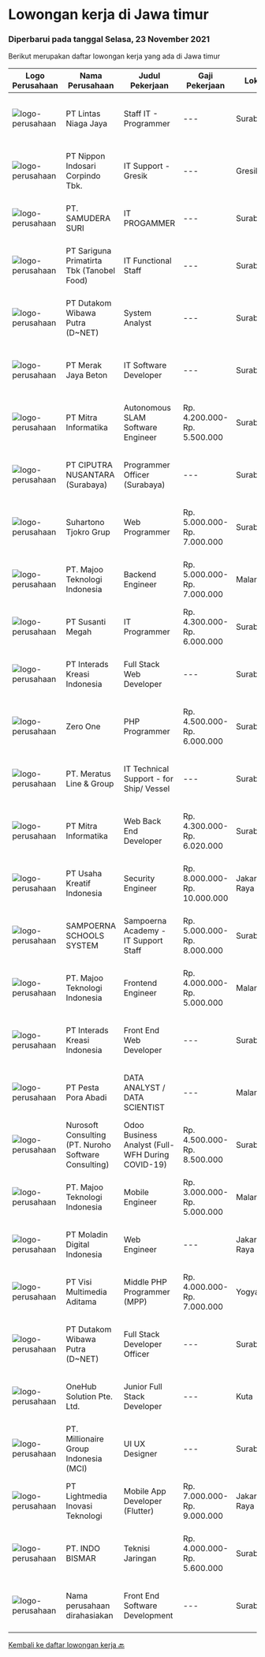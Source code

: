 
  # Lowongan kerja di Jawa timur

  ### Diperbarui pada tanggal Selasa, 23 November 2021

  Berikut merupakan daftar lowongan kerja yang ada di Jawa timur

  |Logo Perusahaan | Nama Perusahaan | Judul Pekerjaan | Gaji Pekerjaan | Lokasi | Deskripsi | Tanggal diunggah | Pranala |
  | -------------- | --------------- | --------------- | --------- | --------- | -------------- | ------- | ----------- |
  |![logo-perusahaan](https://image-service-cdn.seek.com.au/2fe90de8cba217b8152919ece732530f5181e378/ee4dce1061f3f616224767ad58cb2fc751b8d2dc)|PT Lintas Niaga Jaya|Staff IT - Programmer|---|Surabaya|Kualifikasi: Minimal pendidikan S1 Sistem Informasi/Manajemen Informatika/atau setara Usia maksimal 28 tahun Berpengalaman sebagai programmer minimal...|Sabtu, 20 November 2021|https://www.jobstreet.co.id/id/job/staff-it-programmer-3686570?token=0~aa0e14fa-dfe7-49b0-9703-37c8202a1f62&sectionRank=1&jobId=jobstreet-id-job-3686570|
|![logo-perusahaan](https://image-service-cdn.seek.com.au/efa66f308ce30c78b0e58c2f58d8614b409ac8cb/ee4dce1061f3f616224767ad58cb2fc751b8d2dc)|PT Nippon Indosari Corpindo Tbk.|IT Support - Gresik|---|Gresik|Bertanggung jawab atas Ticketing System (follow up ticket yang di-submit oleh user). Memastikan kelancaran approval Service Request sehingga tidak ada...|Senin, 22 November 2021|https://www.jobstreet.co.id/id/job/it-support-gresik-3697597?token=0~aa0e14fa-dfe7-49b0-9703-37c8202a1f62&sectionRank=2&jobId=jobstreet-id-job-3697597|
|![logo-perusahaan](https://image-service-cdn.seek.com.au/f8e0bb850f7d03c835b1513b44d39fc16ef2cdfd/ee4dce1061f3f616224767ad58cb2fc751b8d2dc)|PT. SAMUDERA SURI|IT PROGAMMER|---|Surabaya|Deskripsi Pekerjaan: Pembuatan website Pembuatan program untuk keuangan dan operasional Memastikan sistem berjalan lancar Kualifikasi Pekerjaan: Usia...|Senin, 22 November 2021|https://www.jobstreet.co.id/id/job/it-progammer-3697663?token=0~aa0e14fa-dfe7-49b0-9703-37c8202a1f62&sectionRank=3&jobId=jobstreet-id-job-3697663|
|![logo-perusahaan](https://image-service-cdn.seek.com.au/4612f3a5fed5d41ab7f63faf2a09b8428ab4ec50/ee4dce1061f3f616224767ad58cb2fc751b8d2dc)|PT Sariguna Primatirta Tbk (Tanobel Food)|IT Functional Staff|---|Surabaya|You will responsible to carry out functional support tasks for the TIS system, the testing (UAT) process for system development according with the...|Senin, 22 November 2021|https://www.jobstreet.co.id/id/job/it-functional-staff-3697615?token=0~aa0e14fa-dfe7-49b0-9703-37c8202a1f62&sectionRank=4&jobId=jobstreet-id-job-3697615|
|![logo-perusahaan](https://image-service-cdn.seek.com.au/596b4a55d08359a51386500fde8a97557c8073a3/ee4dce1061f3f616224767ad58cb2fc751b8d2dc)|PT Dutakom Wibawa Putra (D~NET)|System Analyst|---|Surabaya|Melakukan analisa terhadap sistem/aplikasi yang ada beserta referensi dan dokumen penunjang sistem/aplikasi. Melakukan analisa kebutuhan sistem....|Senin, 22 November 2021|https://www.jobstreet.co.id/id/job/system-analyst-3697007?token=0~aa0e14fa-dfe7-49b0-9703-37c8202a1f62&sectionRank=5&jobId=jobstreet-id-job-3697007|
|![logo-perusahaan](https://image-service-cdn.seek.com.au/86ac029296b2e0b3727a272d10fcedc441d5a09a/ee4dce1061f3f616224767ad58cb2fc751b8d2dc)|PT Merak Jaya Beton|IT Software Developer|---|Surabaya|Bertugas merancang program yang sesuai dengan kebutuhan perusahaan.  Kualifikasi : Usia Maksimal 35 Tahun Pendidikan minimal S1 / Diploma jurusan...|Sabtu, 20 November 2021|https://www.jobstreet.co.id/id/job/it-software-developer-3686578?token=0~aa0e14fa-dfe7-49b0-9703-37c8202a1f62&sectionRank=6&jobId=jobstreet-id-job-3686578|
|![logo-perusahaan](https://image-service-cdn.seek.com.au/f41a3a3e89984f2dabec38a3b33e4fa0e4b94970/ee4dce1061f3f616224767ad58cb2fc751b8d2dc)|PT Mitra Informatika|Autonomous SLAM Software Engineer|Rp. 4.200.000-Rp. 5.500.000|Surabaya|About Mitra Informatika Mitra Informatika is an IT company based in Surabaya that positioning itself to become the market leader in providing...|Senin, 22 November 2021|https://www.jobstreet.co.id/id/job/autonomous-slam-software-engineer-3688916?token=0~aa0e14fa-dfe7-49b0-9703-37c8202a1f62&sectionRank=7&jobId=jobstreet-id-job-3688916|
|![logo-perusahaan](https://image-service-cdn.seek.com.au/8b575314dc0740730932af86db6368b95a04fc02/ee4dce1061f3f616224767ad58cb2fc751b8d2dc)|PT CIPUTRA NUSANTARA (Surabaya)|Programmer Officer (Surabaya)|---|Surabaya|Qualification: Bachelor’s degree in ICT / Computer Science with a minimum GPA of 3.00 Mastered the method of SDLC in creating web applications using...|Minggu, 21 November 2021|https://www.jobstreet.co.id/id/job/programmer-officer-surabaya-3687954?token=0~aa0e14fa-dfe7-49b0-9703-37c8202a1f62&sectionRank=8&jobId=jobstreet-id-job-3687954|
|![logo-perusahaan](https://image-service-cdn.seek.com.au/74c2b8b81d52a50affff55bcbc8d6017de2fb283/ee4dce1061f3f616224767ad58cb2fc751b8d2dc)|Suhartono Tjokro Grup|Web Programmer|Rp. 5.000.000-Rp. 7.000.000|Surabaya|Kualifikasi : Pendidikan minimal SMK dengan pengalaman minimal 5 tahun Pendidikan S1 Sistem / Teknik Informatika dengan pengalaman minimal 3 tahun...|Sabtu, 20 November 2021|https://www.jobstreet.co.id/id/job/web-programmer-3686252?token=0~aa0e14fa-dfe7-49b0-9703-37c8202a1f62&sectionRank=9&jobId=jobstreet-id-job-3686252|
|![logo-perusahaan](https://image-service-cdn.seek.com.au/2a2c8a948d223cf92abbc34c9b4e6cee325386db/ee4dce1061f3f616224767ad58cb2fc751b8d2dc)|PT. Majoo Teknologi Indonesia|Backend Engineer|Rp. 5.000.000-Rp. 7.000.000|Malang|About majoomajoo is a fastest growing SaaS company providing super app business solution platform for 60 million Indonesian SME to grow their...|Minggu, 21 November 2021|https://www.jobstreet.co.id/id/job/backend-engineer-3681246?token=0~aa0e14fa-dfe7-49b0-9703-37c8202a1f62&sectionRank=10&jobId=jobstreet-id-job-3681246|
|![logo-perusahaan](https://image-service-cdn.seek.com.au/a4bd21e797144fdcfd88d8631ab922a4fd37415e/ee4dce1061f3f616224767ad58cb2fc751b8d2dc)|PT Susanti Megah|IT Programmer|Rp. 4.300.000-Rp. 6.000.000|Surabaya|Perform system analysis and design. Examining and evaluating current SAP system features or functions module. Conduct research &amp; development on...|Sabtu, 20 November 2021|https://www.jobstreet.co.id/id/job/it-programmer-3687010?token=0~aa0e14fa-dfe7-49b0-9703-37c8202a1f62&sectionRank=11&jobId=jobstreet-id-job-3687010|
|![logo-perusahaan](https://image-service-cdn.seek.com.au/d3c6581a5bb843bfcd0acb79f0960f8b3151919d/ee4dce1061f3f616224767ad58cb2fc751b8d2dc)|PT Interads Kreasi Indonesia|Full Stack Web Developer|---|Surabaya|We are looking for young and creative talents who are willing to grow and success as a teamJob description: Develop high quality software code in...|Minggu, 21 November 2021|https://www.jobstreet.co.id/id/job/full-stack-web-developer-3687724?token=0~aa0e14fa-dfe7-49b0-9703-37c8202a1f62&sectionRank=12&jobId=jobstreet-id-job-3687724|
|![logo-perusahaan](https://image-service-cdn.seek.com.au/e6eb30f44a711221faacf36ab15f9549916a481b/ee4dce1061f3f616224767ad58cb2fc751b8d2dc)|Zero One|PHP Programmer|Rp. 4.500.000-Rp. 6.000.000|Surabaya|URGENTLY REQUIRED Sebuah perusahaan software developer di Surabaya Timur sedang membutuhkan programmer PHP dengan ketentuan sebagai berikut:• Mampu...|Sabtu, 20 November 2021|https://www.jobstreet.co.id/id/job/php-programmer-3696511?token=0~aa0e14fa-dfe7-49b0-9703-37c8202a1f62&sectionRank=13&jobId=jobstreet-id-job-3696511|
|![logo-perusahaan](https://image-service-cdn.seek.com.au/ec6e9d7b3b53181e7239d9cf1fdaf38f107d0b49/ee4dce1061f3f616224767ad58cb2fc751b8d2dc)|PT. Meratus Line & Group|IT Technical Support - for Ship/ Vessel|---|Surabaya|Requirements: Design networking WAN, M-A-N, LAN, Mikrotik router, Pointing Wireless Design dan Wiring Panel Electrical Mengenal komunikasi data...|Rabu, 17 November 2021|https://www.jobstreet.co.id/id/job/it-technical-support-for-ship-vessel-3692772?token=0~aa0e14fa-dfe7-49b0-9703-37c8202a1f62&sectionRank=14&jobId=jobstreet-id-job-3692772|
|![logo-perusahaan](https://image-service-cdn.seek.com.au/f41a3a3e89984f2dabec38a3b33e4fa0e4b94970/ee4dce1061f3f616224767ad58cb2fc751b8d2dc)|PT Mitra Informatika|Web Back End Developer|Rp. 4.300.000-Rp. 6.020.000|Surabaya|About Mitra Informatika Mitra Informatika is an IT company based in Surabaya that positioning itself to become the market leader in providing...|Senin, 22 November 2021|https://www.jobstreet.co.id/id/job/web-back-end-developer-3688917?token=0~aa0e14fa-dfe7-49b0-9703-37c8202a1f62&sectionRank=15&jobId=jobstreet-id-job-3688917|
|![logo-perusahaan](https://image-service-cdn.seek.com.au/9b9d25b0d5ae602c79a7347288a35b1f36945b5b/ee4dce1061f3f616224767ad58cb2fc751b8d2dc)|PT Usaha Kreatif Indonesia|Security Engineer|Rp. 8.000.000-Rp. 10.000.000|Jakarta Raya|DefinisiIT Security Engineer bertanggung jawab memastikan semua aspek (antara lain aspek penyimpanan dan pengolahan data, jaringan / networking,...|Sabtu, 20 November 2021|https://www.jobstreet.co.id/id/job/security-engineer-3686939?token=0~aa0e14fa-dfe7-49b0-9703-37c8202a1f62&sectionRank=16&jobId=jobstreet-id-job-3686939|
|![logo-perusahaan](https://image-service-cdn.seek.com.au/6536c5613818226413021420b56e72184bed4f4c/ee4dce1061f3f616224767ad58cb2fc751b8d2dc)|SAMPOERNA SCHOOLS SYSTEM|Sampoerna Academy - IT Support Staff|Rp. 5.000.000-Rp. 8.000.000|Surabaya|Job Description Install and configure software and computer systems. Troubleshoot and resolve issues with software or hardware. Assist colleagues in...|Kamis, 18 November 2021|https://www.jobstreet.co.id/id/job/sampoerna-academy-it-support-staff-3693708?token=0~aa0e14fa-dfe7-49b0-9703-37c8202a1f62&sectionRank=17&jobId=jobstreet-id-job-3693708|
|![logo-perusahaan](https://image-service-cdn.seek.com.au/2a2c8a948d223cf92abbc34c9b4e6cee325386db/ee4dce1061f3f616224767ad58cb2fc751b8d2dc)|PT. Majoo Teknologi Indonesia|Frontend Engineer|Rp. 4.000.000-Rp. 5.000.000|Malang|About majoomajoo is a fastest growing SaaS company providing super app business solution platform for 60 million Indonesian SME to grow their...|Minggu, 21 November 2021|https://www.jobstreet.co.id/id/job/frontend-engineer-3681247?token=0~aa0e14fa-dfe7-49b0-9703-37c8202a1f62&sectionRank=18&jobId=jobstreet-id-job-3681247|
|![logo-perusahaan](https://image-service-cdn.seek.com.au/d3c6581a5bb843bfcd0acb79f0960f8b3151919d/ee4dce1061f3f616224767ad58cb2fc751b8d2dc)|PT Interads Kreasi Indonesia|Front End Web Developer|---|Surabaya|We are looking for young and creative talents who are willing to grow and success as a team. Job description Develop high quality software code in...|Minggu, 21 November 2021|https://www.jobstreet.co.id/id/job/front-end-web-developer-3687716?token=0~aa0e14fa-dfe7-49b0-9703-37c8202a1f62&sectionRank=19&jobId=jobstreet-id-job-3687716|
|![logo-perusahaan](https://image-service-cdn.seek.com.au/12f1b40e31fecc82aa6fd87b4714f90138d74602/ee4dce1061f3f616224767ad58cb2fc751b8d2dc)|PT Pesta Pora Abadi|DATA ANALYST / DATA SCIENTIST|---|Malang|Memastikan efektifitas dan akurasi manajemen data yang akan digunakan untuk berbagai kepentingan dalam perusahaan. Menyediakan berbagai jenis data...|Jumat, 19 November 2021|https://www.jobstreet.co.id/id/job/data-analyst-data-scientist-3695839?token=0~aa0e14fa-dfe7-49b0-9703-37c8202a1f62&sectionRank=20&jobId=jobstreet-id-job-3695839|
|![logo-perusahaan](https://image-service-cdn.seek.com.au/80d9f9357b1a2e56b4a86927c47c40f644df9ce9/ee4dce1061f3f616224767ad58cb2fc751b8d2dc)|Nurosoft Consulting (PT. Nuroho Software Consulting)|Odoo Business Analyst (Full-WFH During COVID-19)|Rp. 4.500.000-Rp. 8.500.000|Surabaya|Responsibilities Analyze customer business processes, write specifications, and suggest solutions Implement the agreed solutions Write test cases and...|Sabtu, 20 November 2021|https://www.jobstreet.co.id/id/job/odoo-business-analyst-full-wfh-during-covid-19-3686230?token=0~aa0e14fa-dfe7-49b0-9703-37c8202a1f62&sectionRank=21&jobId=jobstreet-id-job-3686230|
|![logo-perusahaan](https://image-service-cdn.seek.com.au/2a2c8a948d223cf92abbc34c9b4e6cee325386db/ee4dce1061f3f616224767ad58cb2fc751b8d2dc)|PT. Majoo Teknologi Indonesia|Mobile Engineer|Rp. 3.000.000-Rp. 5.000.000|Malang|About majoomajoo is a fastest growing SaaS company providing super app business solution platform for 60 million Indonesian SME to grow their...|Minggu, 21 November 2021|https://www.jobstreet.co.id/id/job/mobile-engineer-3681248?token=0~aa0e14fa-dfe7-49b0-9703-37c8202a1f62&sectionRank=22&jobId=jobstreet-id-job-3681248|
|![logo-perusahaan](https://image-service-cdn.seek.com.au/2f5d57381ccba0c9825e4d9de4faaf965d821c14/ee4dce1061f3f616224767ad58cb2fc751b8d2dc)|PT Moladin Digital Indonesia|Web Engineer|---|Jakarta Raya|Responsibility: Design and development of scalable, reliable, and testable Web applications Review designs and code to ensure quality and industry...|Jumat, 19 November 2021|https://www.jobstreet.co.id/id/job/web-engineer-3695996?token=0~aa0e14fa-dfe7-49b0-9703-37c8202a1f62&sectionRank=23&jobId=jobstreet-id-job-3695996|
|![logo-perusahaan](https://image-service-cdn.seek.com.au/b8528c389ba1b59ec14f571684d5a518b5b2a7b1/ee4dce1061f3f616224767ad58cb2fc751b8d2dc)|PT Visi Multimedia Aditama|Middle PHP Programmer (MPP)|Rp. 4.000.000-Rp. 7.000.000|Yogyakarta|Requirements: Candidate must possess at least a Diploma, Bachelor's Degree, Art/ Design/ Creative Multimedia, Computer Science/Information Technology,...|Jumat, 19 November 2021|https://www.jobstreet.co.id/id/job/middle-php-programmer-mpp-3685382?token=0~aa0e14fa-dfe7-49b0-9703-37c8202a1f62&sectionRank=24&jobId=jobstreet-id-job-3685382|
|![logo-perusahaan](https://image-service-cdn.seek.com.au/596b4a55d08359a51386500fde8a97557c8073a3/ee4dce1061f3f616224767ad58cb2fc751b8d2dc)|PT Dutakom Wibawa Putra (D~NET)|Full Stack Developer Officer|---|Surabaya|Menganalisa, merancang , dan mengembangkan program. Melaksanakan , memantau dan mengevaluasi jalannya program. Melakukan update dan menjaga keamanan...|Sabtu, 20 November 2021|https://www.jobstreet.co.id/id/job/full-stack-developer-officer-3686918?token=0~aa0e14fa-dfe7-49b0-9703-37c8202a1f62&sectionRank=25&jobId=jobstreet-id-job-3686918|
|![logo-perusahaan](https://image-service-cdn.seek.com.au/53ee953a4214296f41191fe3a3e3aef5917117bc/ee4dce1061f3f616224767ad58cb2fc751b8d2dc)|OneHub Solution Pte. Ltd.|Junior Full Stack Developer|---|Kuta|Duties and Responsibilities: Collaborate with other engineers to develop and deploy new features Design, build, and maintain our API’s Write...|Sabtu, 20 November 2021|https://www.jobstreet.co.id/id/job/junior-full-stack-developer-3680946?token=0~aa0e14fa-dfe7-49b0-9703-37c8202a1f62&sectionRank=26&jobId=jobstreet-id-job-3680946|
|![logo-perusahaan](https://image-service-cdn.seek.com.au/a57a17010a2e98ea9ae554f2e0505d4c4f059bbb/ee4dce1061f3f616224767ad58cb2fc751b8d2dc)|PT. Millionaire Group Indonesia (MCI)|UI UX Designer|---|Surabaya|Kandidat harus memiliki setidaknya Diploma, Gelar Sarjana Setidaknya memiliki 1 tahun pengalaman dalam bidang yang sesuai untuk posisi ini. Lebih...|Minggu, 21 November 2021|https://www.jobstreet.co.id/id/job/ui-ux-designer-3696637?token=0~aa0e14fa-dfe7-49b0-9703-37c8202a1f62&sectionRank=27&jobId=jobstreet-id-job-3696637|
|![logo-perusahaan](https://image-service-cdn.seek.com.au/ebfe0f91667a47547f62ce1bea5320e2313e817f/ee4dce1061f3f616224767ad58cb2fc751b8d2dc)|PT Lightmedia Inovasi Teknologi|Mobile App Developer (Flutter)|Rp. 7.000.000-Rp. 9.000.000|Jakarta Raya|Why you should join us?LimeCommerce.com is an Ecommerce focused company working with clients across the globe focusing on Magento. We’re an Adobe...|Minggu, 21 November 2021|https://www.jobstreet.co.id/id/job/mobile-app-developer-flutter-3696606?token=0~aa0e14fa-dfe7-49b0-9703-37c8202a1f62&sectionRank=28&jobId=jobstreet-id-job-3696606|
|![logo-perusahaan](https://image-service-cdn.seek.com.au/691efc72fa07fb324e8a9e4631a3d27a88230675/ee4dce1061f3f616224767ad58cb2fc751b8d2dc)|PT. INDO BISMAR|Teknisi Jaringan|Rp. 4.000.000-Rp. 5.600.000|Surabaya|Tugas dan tanggung jawab: Bisa mengajar dan membuat bahan ajar Paham jaringan fiber optic Paham jaringan mikrotik Mempunyai wawasan tentang dunia IT...|Kamis, 18 November 2021|https://www.jobstreet.co.id/id/job/teknisi-jaringan-3694788?token=0~aa0e14fa-dfe7-49b0-9703-37c8202a1f62&sectionRank=29&jobId=jobstreet-id-job-3694788|
|![logo-perusahaan](https://us.123rf.com/450wm/pavelstasevich/pavelstasevich1811/pavelstasevich181101027/112815900-stock-vector-no-image-available-icon-flat-vector.jpg?ver=6)|Nama perusahaan dirahasiakan|Front End Software Development|---|Surabaya|Front End Development :Qualification:1.	Have experience minimum 1 years in Java Programming language2.	Basic Knowledge of Spring Boot...|Sabtu, 20 November 2021|https://www.jobstreet.co.id/id/job/front-end-software-development-3680911?token=0~aa0e14fa-dfe7-49b0-9703-37c8202a1f62&sectionRank=30&jobId=jobstreet-id-job-3680911|


  [Kembali ke daftar lowongan kerja 🔙](../README.md#daftar-lowongan-kerja)
  